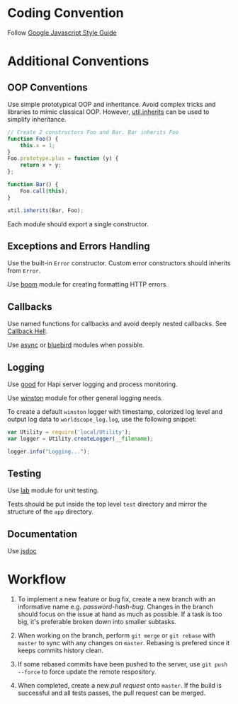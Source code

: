 # Coding Convention
Follow [Google Javascript Style Guide](https://google.github.io/styleguide/javascriptguide.xml)

# Additional Conventions

## OOP Conventions
Use simple prototypical OOP and inheritance. Avoid complex tricks and libraries to mimic classical OOP. However, [util.inherits](https://nodejs.org/docs/latest/api/util.html#util_util_inherits_constructor_superconstructor) can be used to simplify inheritance.
```javascript
// Create 2 constructors Foo and Bar. Bar inherits Foo
function Foo() {
    this.x = 1;
}
Foo.prototype.plus = function (y) {
    return x + y;
};

function Bar() {
    Foo.call(this);
}

util.inherits(Bar, Foo);
```

Each module should export a single constructor.

## Exceptions and Errors Handling
Use the built-in `Error` constructor. Custom error constructors should inherits from `Error`.

Use [boom](https://github.com/hapijs/boom) module for creating formatting HTTP errors.

## Callbacks
Use named functions for callbacks and avoid deeply nested callbacks. See [Callback Hell](http://callbackhell.com/).

Use [async](https://github.com/caolan/async) or [bluebird](https://github.com/petkaantonov/bluebird) modules when possible.

## Logging
Use [good](https://github.com/hapijs/good) for Hapi server logging and process monitoring.

Use [winston](https://github.com/winstonjs/winston) module for other general logging needs.

To create a default `winston` logger with timestamp, colorized log level and output log data to `worldscope_log.log`, use the following snippet:
```javascript
var Utility = require('local/Utility');
var logger = Utility.createLogger(__filename);

logger.info("Logging...");
```

## Testing
Use [lab](https://github.com/hapijs/lab) module for unit testing.

Tests should be put inside the top level `test` directory and mirror the structure of the `app` directory.

## Documentation
Use [jsdoc](http://usejsdoc.org/)

# Workflow

1. To implement a new feature or bug fix, create a new branch with an informative name e.g. *password-hash-bug*. Changes in the branch should focus on the issue at hand as much as possible. If a task is too big, it's preferable broken down into smaller subtasks.

2. When working on the branch, perform `git merge` or `git rebase` with `master` to sync with any changes on `master`. Rebasing is prefered since it keeps commits history clean.

4. If some rebased commits have been pushed to the server, use `git push --force` to force update the remote respository.

3. When completed, create a new *pull request* onto `master`. If the build is successful and all tests passes, the pull request can be merged.
